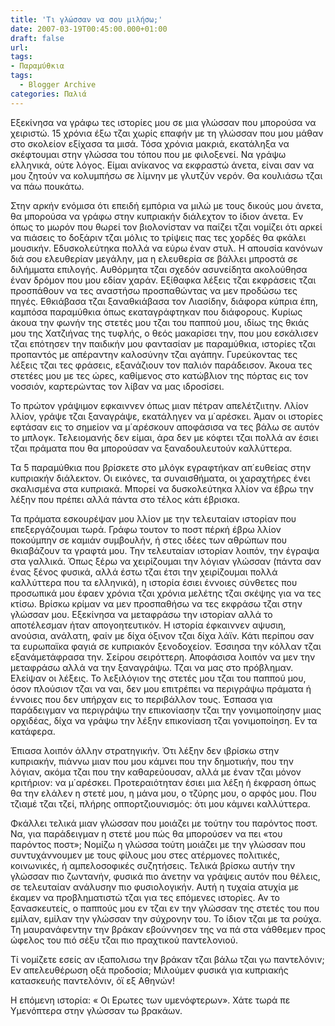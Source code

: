 ```yaml
---
title: 'Τι γλώσσαν να σου μιλήσω;'
date: 2007-03-19T00:45:00.000+01:00
draft: false
url: 
tags: 
- Παραμύθκια
tags:
  - Blogger Archive
categories: Παλιά
---
```


Εξεκίνησα να γράφω τες ιστορίες μου σε μια γλώσσαν που μπορούσα να χειριστώ. 15 χρόνια έξω τζαι χωρίς επαφήν με τη γλώσσαν που μου μάθαν στο σκολείον εξίχασα τα μισά. Τόσα χρόνια μακριά, εκατάληξα να σκέφτουμαι στην γλώσσα του τόπου που με φιλοξενεί. Να γράψω ελληνικά, ούτε λόγος. Είμαι ανίκανος να εκφραστώ άνετα, είναι σαν να μου ζητούν να κολυμπήσω σε λίμνην με γλυτζύν νερόν. Θα κουλιάσω τζαι να πάω πουκάτω.  
  
Στην αρκήν ενόμισα ότι επειδή εμπόρια να μιλώ με τους δικούς μου άνετα, θα μπορούσα να γράφω στην κυπριακήν διάλεχτον το ίδιον άνετα. Εν όπως το μωρόν που θωρεί τον βιολονίσταν να παίζει τζαι νομίζει ότι αρκεί να πιάσεις το δοξάριν τζαι μόλις το τρίψεις πας τες χορδές θα φκάλει μουσικήν. Εδυσκολεύτηκα πολλά να εύρω έναν στυλ. Η απουσία κανόνων διά σου ελευθερίαν μεγάλην, μα η ελευθερία σε βάλλει μπροστά σε διλήμματα επιλογής. Αυθόρμητα τζαι σχεδόν ασυνείδητα ακολούθησα έναν δρόμον που μου εδίαν χαράν. Εξίθαφκα λέξεις τζαι εκφράσεις τζαι προσπάθουν να τες αναστήσω προσπαθώντας να μεν προδώσω τες πηγές. Εθκιάβασα τζαι ξαναθκιάβασα τον Λιασίδην, διάφορα κύπρια έπη, καμπόσα παραμύθκια όπως εκαταγράφτηκαν που διάφορους. Κυρίως άκουα την φωνήν της στετές μου τζαι του παππού μου, ιδίως της θκιάς μου της Χατζιήνας της τυφλής, ο θεός μακαρίσει την, που μου εσκάλισεν τζαι επότησεν την παιδικήν μου φαντασίαν με παραμύθκια, ιστορίες τζαι προπαντός με απέραντην καλοσύνην τζαι αγάπην. Γυρεύκοντας τες λέξεις τζαι τες φράσεις, εξανάζιουν τον παλιόν παράδεισον. Άκουα τες στετέες μου με τες ώρες, καθίμενος στο κατώβλιον της πόρτας εις τον νοσσιόν, καρτερώντας τον λίβαν να μας ιδροσίσει.  
  
Το πρώτον γράψιμον εφκαιννεν όπως μιαν πέτραν απελέτζιιτην. Λλίον λλίον, γράψε τζαι ξαναγράψε, εκατάληγεν να μ΄αρέσκει. Άμαν οι ιστορίες εφτάσαν εις το σημείον να μ΄αρέσκουν αποφάσισα να τες βάλω σε αυτόν το μπλογκ. Τελειομανής δεν είμαι, άρα δεν με κόφτει τζαι πολλά αν έσιει τζαι πράματα που θα μπορούσαν να ξαναδουλευτούν καλλύττερα.  
  
Τα 5 παραμύθκια που βρίσκετε στο μλόγκ εγραφτήκαν απ΄ευθείας στην κυπριακήν διάλεκτον. Οι εικόνες, τα συναισθήματα, οι χαραχτήρες ένει σκαλισμένα στα κυπριακά. Μπορεί να δυσκολεύτηκα λλίον να έβρω την λέξην που πρέπει αλλά πάντα στο τέλος κάτι έβρισκα.  
  
Τα πράματα εσκουρέψαν μου λλίον με την τελευταίαν ιστορίαν που επεξεργάζουμαι τωρά. Γράφω τουτον το ποστ πέρκή έβρω λλίον ποκούμπην σε καμιάν συμβουλήν, ή στες ιδέες των αθρώπων που θκιαβάζουν τα γραφτά μου. Την τελευταίαν ιστορίαν λοιπόν, την έγραψα στα γαλλικά. Όπως ξέρω να χειρίζουμαι την λόγιαν γλώσσαν (πάντα σαν ένας ξένος φυσικά, αλλά έστω τζαι έτσι την χειρίζουμαι πολλά καλλύττερα που τα ελληνικά), η ιστορία έσιει έννοιες σύνθετες που προσωπικά μου έφαεν χρόνια τζαι χρόνια μελέτης τζαι σκέψης για να τες κτίσω. Βρίσκω κρίμαν να μεν προσπαθήσω να τες εκφράσω τζαι στην γλώσσαν μου. Εξεκίνησα να μεταφράσω την ιστορίαν αλλά το αποτέλεσμαν ήταν απογοητευτικόν. Η ιστορία έφκαιννεν αψυσιη, ανούσια, ανάλατη, φαίν με δίχα όξινον τζαι δίχα λάϊν. Κάτι περίπου σαν τα ευρωπαϊκα φαγιά σε κυπριακόν ξενοδοχείον. Έσσιησα την κόλλαν τζαι εξανάμετάφρασα την. Σείρου σειρόττερη. Αποφάσισα λοιπόν να μεν την μεταφράσω αλλά να την ξαναγράψω. Τζαι να μας στο πρόβλημαν. Ελείψαν οι λέξεις. Το λεξιλόγιον της στετές μου τζαι του παππού μου, όσον πλούσιον τζαι να ναι, δεν μου επιτρέπει να περιγράψω πράματα ή έννοιες που δεν υπήρχαν εις το περιβάλλον τους. Έσπασα για παράδειγμαν να περιγράψω την επικονίασην τζαι την γονιμοποίησην μιας ορχιδέας, δίχα να γράψω την λέξην επικονίαση τζαι γονιμοποίηση. Εν τα κατάφερα.  
  
Έπιασα λοιπόν άλλην στρατηγικήν. Ότι λέξην δεν ιβρίσκω στην κυπριακήν, πιάννω μιαν που μου κάμνει που την δημοτικήν, που την λόγιαν, ακόμα τζαι που την καθαρεύουσαν, αλλά με έναν τζαι μόνον κριτήριον: να μ΄αρέσκει. Προτεραιότηταν έσιει μια λέξη ή έκφραση όπως θα την ελάλεν η στετέ μου, η μάνα μου, ο τζύρης μου, ο αρφός μου. Που τζιαμέ τζαι τζεί, πλήρης οππορτζιουνισμός: ότι μου κάμνει καλλύττερα.  
  
Φκάλλει τελικά μιαν γλώσσαν που μοιάζει με τούτην του παρόντος ποστ. Να, για παράδειγμαν η στετέ μου πώς θα μπορούσεν να πει «του παρόντος ποστ»; Νομίζω η γλώσσα τούτη μοιάζει με την γλώσσαν που συντυχάννουμεν με τους φίλους μου στες ατέρμονες πολιτικές, κοινωνικές, ή αμπελοσοφικές συζητήσεις. Τελικά βρίσκω αυτήν την γλώσσαν πιο ζωντανήν, φυσικά πιο άνετην να γράψεις αυτόν που θέλεις, σε τελευταίαν ανάλυσην πιο φυσιολογικήν. Αυτή η τυχαία ατυχία με έκαμεν να προβληματιστώ τζαι για τες επόμενες ιστορίες. Αν το ξανασκευτείς, ο παππούς μου εν τζαι εν την γλώσσαν της στετές του που εμίλαν, εμίλαν την γλώσσαν την σύχρονην του. Το ίδιον τζαι με τα ρούχα. Τη μαυρανάφεντην την βράκαν εβούννησεν της να πά στα νάθθεμεν προς ώφελος του πιό σέξυ τζαι πιο πραχτικού παντελονιού.  
  
Τί νομίζετε εσείς αν ιξαπολισω την βράκαν τζαι βάλω τζαι γω παντελόνιν; Εν απελευθέρωση οξά προδοσία; Μιλούμεν φυσικά για κυπριακής κατασκευής παντελόνιν, όϊ εξ Αθηνών!  
  
Η επόμενη ιστορία: « Οι Ερωτες των υμενόφτερων». Χάτε τωρά πε Υμενόπτερα στην γλώσσαν τω βρακάων.
